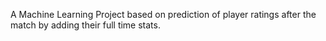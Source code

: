 
A Machine Learning Project based on prediction of player ratings after the match by adding their full time stats.
